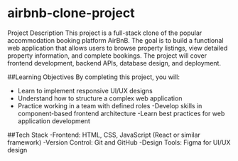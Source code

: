 # airbnb-clone-project
Project Description
This project is a full-stack clone of the popular accommodation booking platform AirBnB. The goal is to build a functional web application that allows users to browse property listings, view detailed property information, and complete bookings. The project will cover frontend development, backend APIs, database design, and deployment.

##Learning Objectives
By completing this project, you will:
 - Learn to implement responsive UI/UX designs
 - Understand how to structure a complex web application
 - Practice working in a team with defined roles
 -Develop skills in component-based frontend architecture
 -Learn best practices for web application development

##Tech Stack
   -Frontend: HTML, CSS, JavaScript (React or similar framework)
   -Version Control: Git and GitHub
   -Design Tools: Figma for UI/UX design
